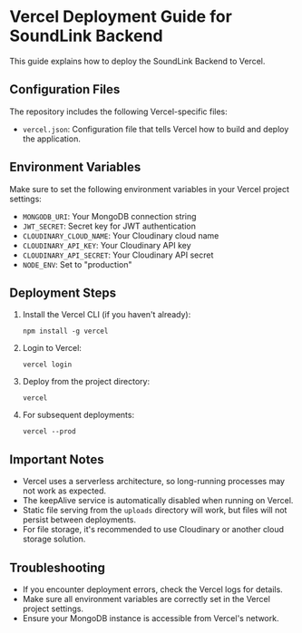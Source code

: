 # Vercel Deployment Guide for SoundLink Backend

This guide explains how to deploy the SoundLink Backend to Vercel.

## Configuration Files

The repository includes the following Vercel-specific files:

- `vercel.json`: Configuration file that tells Vercel how to build and deploy the application.

## Environment Variables

Make sure to set the following environment variables in your Vercel project settings:

- `MONGODB_URI`: Your MongoDB connection string
- `JWT_SECRET`: Secret key for JWT authentication
- `CLOUDINARY_CLOUD_NAME`: Your Cloudinary cloud name
- `CLOUDINARY_API_KEY`: Your Cloudinary API key
- `CLOUDINARY_API_SECRET`: Your Cloudinary API secret
- `NODE_ENV`: Set to "production"

## Deployment Steps

1. Install the Vercel CLI (if you haven't already):
   ```
   npm install -g vercel
   ```

2. Login to Vercel:
   ```
   vercel login
   ```

3. Deploy from the project directory:
   ```
   vercel
   ```

4. For subsequent deployments:
   ```
   vercel --prod
   ```

## Important Notes

- Vercel uses a serverless architecture, so long-running processes may not work as expected.
- The keepAlive service is automatically disabled when running on Vercel.
- Static file serving from the `uploads` directory will work, but files will not persist between deployments.
- For file storage, it's recommended to use Cloudinary or another cloud storage solution.

## Troubleshooting

- If you encounter deployment errors, check the Vercel logs for details.
- Make sure all environment variables are correctly set in the Vercel project settings.
- Ensure your MongoDB instance is accessible from Vercel's network.
